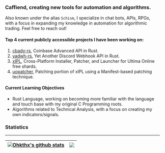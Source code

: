 ### Caffiend, creating new tools for automation and algorithms.

Also known under the alias `Schism`, I specialize in chat bots, APIs, RPGs, with a focus in expanding my knowledge in automation for algorithmic trading. Feel free to reach out! 

#### Top 4 current publicly accessible projects I have been working on:
1. [cbadv-rs](https://github.com/Ohkthx/cbadv-rs), Coinbase Advanced API in Rust.
2. [yadwh-rs](https://github.com/Ohkthx/yadwh-rs), Yet Another Discord Webhook API in Rust.
3. [xIPL](https://github.com/Ohkthx/xIPL), Cross-Platform Installer, Patcher, and Launcher for Ultima Online free shards.
4. [uopatcher](https://github.com/Ohkthx/uopatcher), Patching portion of xIPL using a Manifest-based patching technique.

#### Current Learning Objectives

- Rust Language, working on becoming more familiar with the language and touch base with my original C Programming roots.
- Algorithms related to Technical Analysis, with a focus on creating my own indicators/signals.

### Statistics
---

| <a href="https://github.com/anuraghazra/github-readme-stats"><img align="center" src="https://github-readme-stats.vercel.app/api?username=ohkthx&show_icons=true&count_private=true&theme=transparent&hide_border=true" alt="Ohkthx's github stats" /></a> | <a href="https://github.com/anuraghazra/github-readme-stats"><img align="center" src="https://github-readme-stats.vercel.app/api/top-langs/?username=ohkthx&langs_count=8&layout=compact&theme=transparent&hide_border=true" /></a> |
| ------------- | ------------- |
